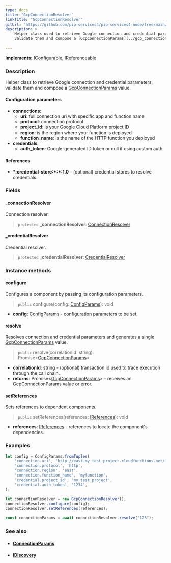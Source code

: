 ```yaml
---
type: docs
title: "GcpConnectionResolver"
linkTitle: "GcpConnectionResolver"
gitUrl: "https://github.com/pip-services4/pip-services4-node/tree/main/pip-services4-gcp-node"
description: >
    Helper class used to retrieve Google connection and credential parameters,
    validate them and compose a [GcpConnectionParams](../gcp_connection_params) value.
 
---
```


**Implements:** [IConfigurable](../../../commons/config/iconfigurable), [IReferenceable](../../../commons/refer/ireferenceable)

### Description

Helper class to retrieve Google connection and credential parameters,
validate them and compose a [GcpConnectionParams](../gcp_connection_params) value.


#### Configuration parameters

- **connections**:                   
     - **uri**:           full connection uri with specific app and function name
     - **protocol**:      connection protocol
     - **project_id**:    is your Google Cloud Platform project ID
     - **region**:        is the region where your function is deployed
     - **function_name**: is the name of the HTTP function you deployed
- **credentials**:    
    - **auth_token**:    Google-generated ID token or null if using custom auth

#### References
- **\*:credential-store:\*:\*:1.0** - (optional) credential stores to resolve credentials.

### Fields

<span class="hide-title-link">

#### _connectionResolver
Connection resolver.
> `protected` **_connectionResolver**: [ConnectionResolver](../../../components/connect/connection_resolver)

#### _credentialResolver
Credential resolver.
> `protected` **_credentialResolver**: [CredentialResolver](../../../components/auth/credential_resolver)

</span>

### Instance methods

#### configure
Configures a component by passing its configuration parameters.

> `public` configure(config: [ConfigParams](../../../commons/config/config_params)): void

- **config**: [ConfigParams](../../../commons/config/config_params) - configuration parameters to be set.

#### resolve
Resolves connection and credential parameters and generates a single
[GcpConnectionParams](../gcp_connection_params) value.

> `public` resolve(correlationId: string): Promise<[GcpConnectionParams](../gcp_connection_params)>

- **correlationId**: string - (optional) transaction id used to trace execution through the call chain. 
- **returns**: Promise<[GcpConnectionParams](../gcp_connection_params)> - receives an GcpConnectionParams value or error.

#### setReferences
Sets references to dependent components.

> `public` setReferences(references: [IReferences](../../../commons/refer/ireferences)): void

- **references**: [IReferences](../../../commons/refer/ireferences) - references to locate the component's dependencies.



### Examples

```typescript
let config = ConfigParams.fromTuples(
    'connection.uri', 'http://east-my_test_project.cloudfunctions.net/myfunction',
    'connection.protocol', 'http',
    'connection.region', 'east',
    'connection.function_name', 'myfunction',
    'credential.project_id', 'my_test_project',
    'credential.auth_token', '1234',
);
   
let connectionResolver = new GcpConnectionResolver();
connectionResolver.configure(config);
connectionResolver.setReferences(references);
    
const connectionParams = await connectionResolver.resolve("123");
```

### See also
- #### [ConnectionParams](../../../components/connect/connection_params)
- #### [IDiscovery](../../../components/connect/idiscovery)
